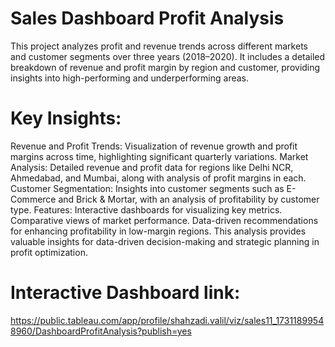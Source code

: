 # Sales Dashboard Profit Analysis



This project analyzes profit and revenue trends across different markets and customer segments over three years (2018–2020). It includes a detailed breakdown of revenue and profit margin by region and customer, providing insights into high-performing and underperforming areas.

# Key Insights:

Revenue and Profit Trends: Visualization of revenue growth and profit margins across time, highlighting significant quarterly variations.
Market Analysis: Detailed revenue and profit data for regions like Delhi NCR, Ahmedabad, and Mumbai, along with analysis of profit margins in each.
Customer Segmentation: Insights into customer segments such as E-Commerce and Brick & Mortar, with an analysis of profitability by customer type.
Features:
Interactive dashboards for visualizing key metrics.
Comparative views of market performance.
Data-driven recommendations for enhancing profitability in low-margin regions.
This analysis provides valuable insights for data-driven decision-making and strategic planning in profit optimization.

# Interactive Dashboard link:

https://public.tableau.com/app/profile/shahzadi.valil/viz/sales11_17311899548960/DashboardProfitAnalysis?publish=yes

